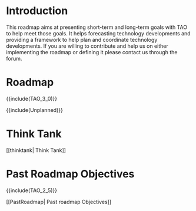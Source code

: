 <!--
parent:
    title: Developer_Guide
author:
    - 'Patrick Plichart'
created_at: '2011-02-08 14:40:07'
updated_at: '2014-08-19 14:35:52'
tags:
    - 'Developer Guide'
-->



Introduction
============

This roadmap aims at presenting short-term and long-term goals with TAO to help meet those goals. It helps forecasting technology developments and providing a framework to help plan and coordinate technology developments. If you are willing to contribute and help us on either implementing the roadmap or defining it please contact us through the forum.

Roadmap
=======

{{include(TAO\_3\_0)}}

{{include(Unplanned)}}

Think Tank
==========

[[thinktank| Think Tank]]

Past Roadmap Objectives
=======================

{{include(TAO\_2\_5)}}

[[PastRoadmap| Past roadmap Objectives]]

